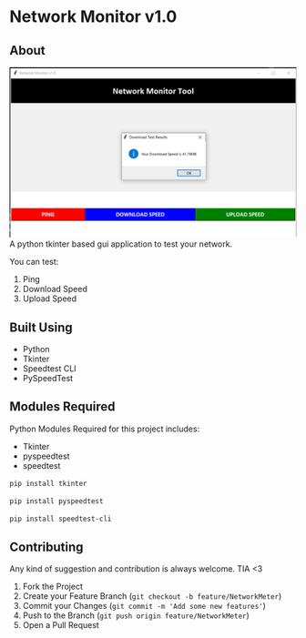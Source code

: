 # Network Monitor v1.0


## About

<img src="assets/1.2.png">
A python tkinter based gui application to test your network. 

You can test:

 1. Ping
 2. Download Speed
 3. Upload Speed


## Built Using

 - Python
 - Tkinter
 - Speedtest CLI
 - PySpeedTest

## Modules Required

Python Modules Required for this project includes:

 - Tkinter
 - pyspeedtest
 - speedtest

```sh
pip install tkinter
```

```sh
pip install pyspeedtest
```
```sh
pip install speedtest-cli
```


 

## Contributing

Any kind of suggestion and contribution is always welcome. TIA <3
1. Fork the Project
2. Create your Feature Branch (`git checkout -b feature/NetworkMeter`)
3. Commit your Changes (`git commit -m 'Add some new features'`)
4. Push to the Branch (`git push origin feature/NetworkMeter`)
5. Open a Pull Request
